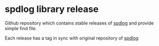 
# spdlog library release

Github repository which contains stable releases of [spdlog]
and provide simple find file.

Each release has a tag in sync with original repository of [spdlog]

[spdlog]: https://github.com/gabime/spdlog
